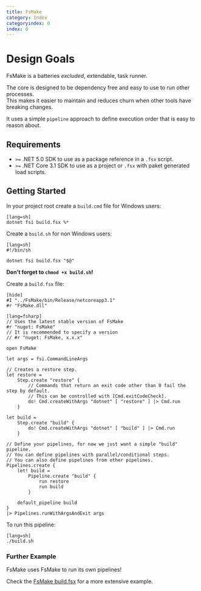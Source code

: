 ```yaml
---
title: FsMake
category: Index
categoryindex: 0
index: 0
---
```


# Design Goals

FsMake is a batteries *excluded*, extendable, task runner.

The core is designed to be dependency free and easy to use to run other processes.<br />
This makes it easier to maintain and reduces churn when other tools have breaking changes.

It uses a simple `pipeline` approach to define execution order that is easy to reason about.

## Requirements

 - `>=` .NET 5.0 SDK to use as a package reference in a `.fsx` script.
 - `>=` .NET Core 3.1 SDK to use as a project or `.fsx` with paket generated load scripts.

## Getting Started

In your project root create a `build.cmd` file for Windows users:

    [lang=sh]
    dotnet fsi build.fsx %*

Create a `build.sh` for non Windows users:

    [lang=sh]
    #!/bin/sh

    dotnet fsi build.fsx "$@"

**Don't forget to `chmod +x build.sh`!**

Create a `build.fsx` file:

    [hide]
    #I "../FsMake/bin/Release/netcoreapp3.1"
    #r "FsMake.dll"

<!-- Sep -->

    [lang=fsharp]
    // Uses the latest stable version of FsMake
    #r "nuget: FsMake"
    // It is recommended to specify a version
    // #r "nuget: FsMake, x.x.x"

    open FsMake

    let args = fsi.CommandLineArgs

    // Creates a restore step.
    let restore =
        Step.create "restore" {
            // Commands that return an exit code other than 0 fail the step by default.
            // This can be controlled with [Cmd.exitCodeCheck].
            do! Cmd.createWithArgs "dotnet" [ "restore" ] |> Cmd.run
        }

    let build =
        Step.create "build" {
            do! Cmd.createWithArgs "dotnet" [ "build" ] |> Cmd.run
        }

    // Define your pipelines, for now we just want a simple "build" pipeline.
    // You can define pipelines with parallel/conditional steps.
    // You can also define pipelines from other pipelines.
    Pipelines.create {
        let! build =
            Pipeline.create "build" {
                run restore
                run build
            }

        default_pipeline build
    }
    |> Pipelines.runWithArgsAndExit args

To run this pipeline:

    [lang=sh]
    ./build.sh

### Further Example

FsMake uses FsMake to run its own pipelines!

Check the [FsMake build.fsx](https://github.com/seanamos/FsMake/blob/master/build.fsx) for a more extensive example.
